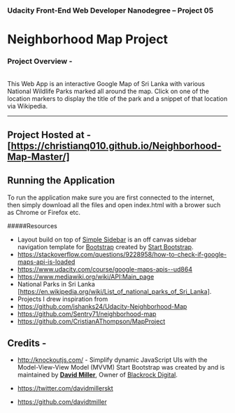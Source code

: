 ### Udacity Front-End Web Developer Nanodegree – Project 05

# Neighborhood Map Project

### Project Overview - 

<br>
This Web App is an interactive Google Map of Sri Lanka with various National Wildlife Parks marked all around the map. Click on one of the location markers to display the title of the park and a snippet of that location via Wikipedia.
<br>

----------
Project Hosted at - [https://christianq010.github.io/Neighborhood-Map-Master/]
----------

## Running the Application
To run the application make sure you are first connected to the internet, then simply download all the files and open index.html with a brower such as Chrome or Firefox etc.

#####Resources
* Layout build on top of [Simple Sidebar](http://startbootstrap.com/template-overviews/simple-sidebar/) is an off canvas sidebar navigation template for [Bootstrap](http://getbootstrap.com/) created by [Start Bootstrap](http://startbootstrap.com/).
* https://stackoverflow.com/questions/9228958/how-to-check-if-google-maps-api-is-loaded
* https://www.udacity.com/course/google-maps-apis--ud864
* https://www.mediawiki.org/wiki/API:Main_page
* National Parks in Sri Lanka [https://en.wikipedia.org/wiki/List_of_national_parks_of_Sri_Lanka].
* Projects I drew inspiration from
 * https://github.com/jshanks24/Udacity-Neighborhood-Map
 * https://github.com/Sentry71/neighborhood-map
 * https://github.com/CristianAThompson/MapProject

## Credits - 
* http://knockoutjs.com/ - Simplify dynamic JavaScript UIs with the Model-View-View Model (MVVM)
Start Bootstrap was created by and is maintained by **[David Miller](http://davidmiller.io/)**, Owner of [Blackrock Digital](http://blackrockdigital.io/).

* https://twitter.com/davidmillerskt
* https://github.com/davidtmiller
